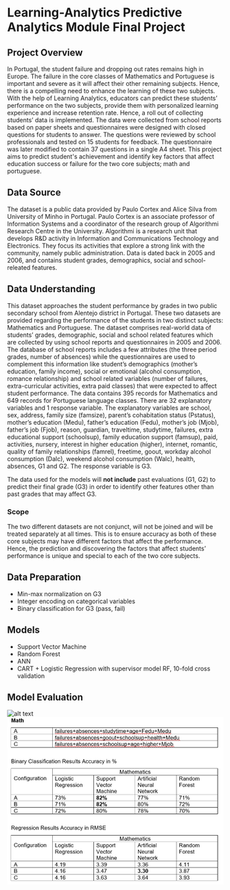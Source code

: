 # Learning-Analytics Predictive Analytics Module Final Project

## Project Overview
In Portugal, the student failure and dropping out rates remains high in Europe. The failure in the core classes of Mathematics and Portuguese is important and severe as it will affect their other remaining subjects. Hence, there is a compelling need to enhance the learning of these two subjects. With the help of Learning Analytics, educators can predict these students’ performance on the two subjects, provide them with personalized learning experience and increase retention rate. Hence, a roll out of collecting students’ data is implemented. The data were collected from school reports based on paper sheets and questionnaires were designed with closed questions for students to answer. The questions were reviewed by school professionals and tested on 15 students for feedback. The questionnaire was later modified to contain 37 questions in a single A4 sheet.
This project aims to predict student's achievement and identify key factors that affect education success or failure for the two core subjects; math and portuguese.

## Data Source
The dataset is a public data provided by Paulo Cortex and Alice Silva from University of Minho in Portugal. Paulo Cortex is an associate professor of Information Systems and a coordinator of the research group of Algorithmi Research Centre in the University. Algorithmi is a research unit that develops R&D activity in Information and Communications Technology and Electronics. They focus its activities that explore a strong link with the community, namely public administration. Data is dated back in 2005 and 2006, and contains student grades, demographics, social and school-releated features.

## Data Understanding
This dataset approaches the student performance by grades in two public secondary school from Alentejo district in Portugal. These two datasets are provided regarding the performance of the students in two distinct subjects: Mathematics and Portuguese. The dataset comprises real-world data of students’ grades, demographic, social and school related features which are collected by using school reports and questionnaires in 2005 and 2006. The database of school reports includes a few attributes (the three period grades, number of absences) while the questionnaires are used to complement this information like student’s demographics (mother’s education, family income), social or emotional (alcohol consumption, romance relationship) and school related variables (number of failures, extra-curricular activities, extra paid classes) that were expected to affect student performance. The data contains 395 records for Mathematics and 649 records for Portuguese language classes.
There are 32 explanatory variables and 1 response variable.
The explanatory variables are school, sex, address, family size (famsize), parent’s cohabitation status (Pstatus), mother’s education (Medu), father’s education (Fedu), mother’s job (Mjob), father’s job (Fjob), reason, guardian, traveltime, studytime, failures, extra educational support (schoolsup), family education support (famsup), paid, activities, nursery, interest in higher education (higher), internet, romantic, quality of family relationships (famrel), freetime, goout, workday alcohol consumption (Dalc), weekend alcohol consumption (Walc), health, absences, G1 and G2.
The response variable is G3.

The data used for the models will **not include** past evaluations (G1, G2) to predict their final grade (G3) in order to identify other features other than past grades that may affect G3.

### Scope
The two different datasets are not conjunct, will not be joined and will be treated separately at all times. This is to ensure accuracy as both of these core subjects may have different factors that affect the performance. Hence, the prediction and discovering the factors that affect students’ performance is unique and special to each of the two core subjects.

## Data Preparation
* Min-max normalization on G3
* Integer encoding on categorical variables
* Binary classification for G3 (pass, fail)


## Models
* Support Vector Machine
* Random Forest
* ANN
* CART + Logistic Regression with supervisor model RF, 10-fold cross validation

## Model Evaluation
![alt text](https://github.com/[calvenjs]/[Learning-Analytics]/blob/main/ModelPerformanceMath.PNG?raw=true)
![math performance](https://github.com/calvenjs/Learning-Analytics/blob/main/ModelPerformanceMath.PNG)





